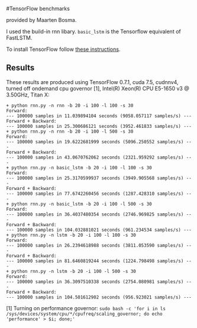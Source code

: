 #TensorFlow benchmarks

provided by Maarten Bosma.

I used the build-in rnn libary. ``basic_lstm`` is the Tensorflow equivalent of FastLSTM. 

To install TensorFlow follow [these instructions](https://www.tensorflow.org/versions/r0.7/get_started/os_setup.html#pip-installation).

## Results

These results are produced using TensorFlow 0.7.1, cuda 7.5, cudnnv4, turned off ondemand cpu governor [1], Intel(R) Xeon(R) CPU E5-1650 v3 @ 3.50GHz, Titan X:

```
+ python rnn.py -n rnn -b 20 -i 100 -l 100 -s 30
Forward:
--- 100000 samples in 11.039894104 seconds (9058.057117 samples/s) ---
Forward + Backward:
--- 100000 samples in 25.300686121 seconds (3952.461833 samples/s) ---
+ python rnn.py -n rnn -b 20 -i 100 -l 500 -s 30
Forward:
--- 100000 samples in 19.6222681999 seconds (5096.250552 samples/s) ---
Forward + Backward:
--- 100000 samples in 43.0670762062 seconds (2321.959292 samples/s) ---
+ python rnn.py -n basic_lstm -b 20 -i 100 -l 100 -s 30
Forward:
--- 100000 samples in 25.3170599937 seconds (3949.905568 samples/s) ---
Forward + Backward:
--- 100000 samples in 77.6742260456 seconds (1287.428310 samples/s) ---
+ python rnn.py -n basic_lstm -b 20 -i 100 -l 500 -s 30
Forward:
--- 100000 samples in 36.4037480354 seconds (2746.969825 samples/s) ---
Forward + Backward:
--- 100000 samples in 104.032881021 seconds (961.234534 samples/s) ---
+ python rnn.py -n lstm -b 20 -i 100 -l 100 -s 30
Forward:
--- 100000 samples in 26.2394618988 seconds (3811.053590 samples/s) ---
Forward + Backward:
--- 100000 samples in 81.6460819244 seconds (1224.798498 samples/s) ---
+ python rnn.py -n lstm -b 20 -i 100 -l 500 -s 30
Forward:
--- 100000 samples in 36.3097510338 seconds (2754.080981 samples/s) ---
Forward + Backward:
--- 100000 samples in 104.501612902 seconds (956.923021 samples/s) ---
```

 [1] Turning on performance governor: `sudo bash -c 'for i in ls /sys/devices/system/cpu/*/cpufreq/scaling_governor; do echo 'performance' > $i; done;'`
